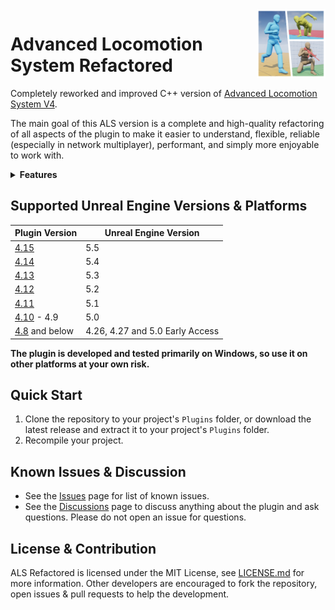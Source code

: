 <img src="Resources/Icon128.png" align="right" width="110">

# Advanced Locomotion System Refactored

Completely reworked and improved С++ version of [Advanced Locomotion System V4](https://www.unrealengine.com/marketplace/en-US/product/advanced-locomotion-system-v1).

The main goal of this ALS version is a complete and high-quality refactoring of all aspects of the plugin to make it easier to understand, flexible, reliable (especially in network multiplayer), performant, and simply more enjoyable to work with.

<details>

<summary><b>Features</b></summary>

- Reworked plugin structure. Content is separated into 3 categories: `ALS` - main content, `ALSCamera` - camera-related content, and `ALSExtras` - other optional content
- Use of multiple linked animation blueprints instead of a single monolithic animation blueprint.
- Use of animation layer interfaces to dynamically switch overlay states at runtime instead of directly referencing them in animation blueprints.
- Use of the **Control Rig** plugin for IK and other bone manipulation tasks instead of animation graph nodes.
- Significantly reduced the number of virtual bones required by the plugin.
- Added the ability to disable the use of IK bones and use only virtual bones for all bone manipulation tasks, which can be useful in cases where IK bones are not animated in your custom animations.
- Added a skeleton asset action that can help set up all the necessary skeleton stuff: animation curves, slots, virtual bones, etc. It can be accessed by right-clicking on the skeleton asset -> Scripted Asset Actions -> Setup Als Skeleton.
- Reworked foot locking to make it more performant and reliable, especially in network multiplayer.
- Reworked foot and pelvis offset logic for smoother movement of the character on stairs and sloped surfaces.
- Added `Slot` overlay animation curves to control the blending of overlay poses with animation montages played in `Layering` animation slots.
- Added `Blend Curves` and `Blend Poses by Gameplay Tag` animation graph nodes. `Blend Curves` blends animation curves without the need for the `VB curves` virtual bone, and `Blend Poses by Gameplay Tag` is similar to `Blend Poses by Enum` but uses gameplay tags instead of enum.
- Moved thread-safe animation instance logic to the worker thread to improve game thread performance.
- Added automatic generation of foot sync markers using `B_Als_AnimationModifier_FootSyncMarkers`.
- Replaced C++ enums such as `EAlsOverlayMode` with gameplay tags, allowing new entries to be added without code modification.
- Reworked `UAlsCharacterMovementComponent` for better movement synchronization over the network.
- Added support for direction-dependent movement speed.
- Reworked mantling. Implemented as root motion source for better movement synchronization over the network.
- Reworked camera. Implemented as a component similar to the standard camera component, no need for custom `APlayerCameraManager` or `APlayerController` classes.
- Reworked debug mode. Toggled by pressing `Shift + [1-8]` or using console commands such as `ShowDebug ALS.Curves`.
- Use of **Push Model** and support of **Iris** replication system.
- Use of the **MetaSounds** and **Enhanced Input** plugins.
- Support of **Update Rate Optimization** (disabled by default) and **Large World Coordinates**.
- A lot of other fixes, improvements and refactorings.

For more information, see the [Releases](https://github.com/Sixze/ALS-Refactored/releases). Reading the changelogs is a good way to keep up to date with the newest features of a plugin.

</details>

## Supported Unreal Engine Versions & Platforms

| Plugin Version                                                            | Unreal Engine Version           |
|---------------------------------------------------------------------------|---------------------------------|
| [4.15](https://github.com/Sixze/ALS-Refactored/releases/tag/4.15)         | 5.5                             |
| [4.14](https://github.com/Sixze/ALS-Refactored/releases/tag/4.14)         | 5.4                             |
| [4.13](https://github.com/Sixze/ALS-Refactored/releases/tag/4.13)         | 5.3                             |
| [4.12](https://github.com/Sixze/ALS-Refactored/releases/tag/4.12)         | 5.2                             |
| [4.11](https://github.com/Sixze/ALS-Refactored/releases/tag/4.11)         | 5.1                             |
| [4.10](https://github.com/Sixze/ALS-Refactored/releases/tag/4.10) - 4.9   | 5.0                             |
| [4.8](https://github.com/Sixze/ALS-Refactored/releases/tag/4.8) and below | 4.26, 4.27 and 5.0 Early Access |

**The plugin is developed and tested primarily on Windows, so use it on other platforms at your own risk.**

## Quick Start

1. Clone the repository to your project's `Plugins` folder, or download the latest release and extract it to your project's `Plugins` folder.
2. Recompile your project.

## Known Issues & Discussion

- See the [Issues](https://github.com/Sixze/ALS-Refactored/issues) page for list of known issues.
- See the [Discussions](https://github.com/Sixze/ALS-Refactored/discussions) page to discuss anything about the plugin and ask questions. Please do not open an issue for questions.

## License & Contribution

ALS Refactored is licensed under the MIT License, see [LICENSE.md](LICENSE.md) for more information. Other developers are encouraged to fork the repository, open issues & pull requests to help the development.